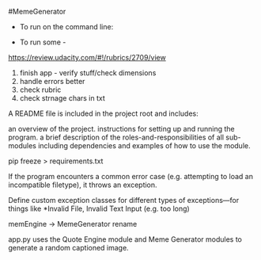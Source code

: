 #MemeGenerator

- To run on the command line:

- To run some            - 


https://review.udacity.com/#!/rubrics/2709/view


1. finish app - verify stuff/check dimensions
2. handle errors better
3. check rubric
4. check strnage chars in txt


A README file is included in the project root and includes:

an overview of the project.
instructions for setting up and running the program.
a brief description of the roles-and-responsibilities of all sub-modules including dependencies and examples of how to use the module.


pip freeze > requirements.txt 

If the program encounters a common error case (e.g. attempting to load an incompatible filetype), it throws an exception.

Define custom exception classes for different types of exceptions—for things like *Invalid File, Invalid Text Input (e.g. too long)

memEngine -> MemeGenerator rename


app.py uses the Quote Engine module and Meme Generator modules to generate a random captioned image.